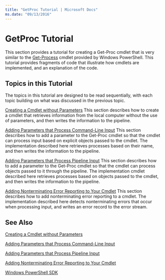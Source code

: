 ```yaml
---
title: "GetProc Tutorial | Microsoft Docs"
ms.date: "09/13/2016"
---
```

# GetProc Tutorial

This section provides a tutorial for creating a Get-Proc cmdlet that is very similar to the [Get-Process](/powershell/module/Microsoft.PowerShell.Management/Get-Process) cmdlet provided by Windows PowerShell. This tutorial provides fragments of code that illustrate how cmdlets are implemented, and an explanation of the code.

## Topics in this Tutorial

The topics in this tutorial are designed to be read sequentially, with each topic building on what was discussed in the previous topic.

[Creating a Cmdlet without Parameters](./creating-a-cmdlet-without-parameters.md)
This section describes how to create a cmdlet that retrieves information from the local computer without the use of parameters, and then writes the information to the pipeline.

[Adding Parameters that Process Command-Line Input](./adding-parameters-that-process-command-line-input.md)
This section describes how to add a parameter to the Get-Proc cmdlet so that the cmdlet can process input based on explicit objects passed to the cmdlet. The implementation described here retrieves processes based on their name, and then writes the information to the pipeline.

[Adding Parameters that Process Pipeline Input](./adding-parameters-that-process-pipeline-input.md)
This section describes how to add a parameter to the Get-Proc cmdlet so that the cmdlet can process objects passed to it through the pipeline. The implementation cmdlet described here retrieves processes based on objects passed to the cmdlet, and then writes the information to the pipeline.

[Adding Nonterminating Error Reporting to Your Cmdlet](./adding-non-terminating-error-reporting-to-your-cmdlet.md)
This section describes how to add nonterminating error reporting to a cmdlet. The implementation described here detects nonterminating errors that occur when processing input, and writes an error record to the error stream.

## See Also

[Creating a Cmdlet without Parameters](./creating-a-cmdlet-without-parameters.md)

[Adding Parameters that Process Command-Line Input](./adding-parameters-that-process-command-line-input.md)

[Adding Parameters that Process Pipeline Input](./adding-parameters-that-process-pipeline-input.md)

[Adding Nonterminating Error Reporting to Your Cmdlet](./adding-non-terminating-error-reporting-to-your-cmdlet.md)

[Windows PowerShell SDK](../windows-powershell-reference.md)
